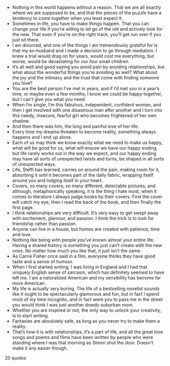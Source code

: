  - Nothing in this world happens without a reason. That we are all exactly where we are supposed to be, and that the pieces of the puzzle have a tendency to come together when you least expect it.
 - Sometimes in life, you have to make things happen. That you can change your life if you’re willing to let go of the old and actively look for the new. That even if you’re on the right track, you’ll get run over if you just sit there.
 - I am divorced, and one of the things I am tremendously grateful for is that my ex-husband and I made a decision to go through mediation. I knew a trial would drag on for years, would cost me everything, but worse, would be devastating for our four small children.
 - It’s all well and good saying you avoid pain by avoiding relationships, but what about the wonderful things you’re avoiding as well? What about the joy and the intimacy and the trust that come with finding someone you love?
 - You are the best person I’ve met in years, and if I’d met you in a year’s time, or maybe even a few months, I know we could be happy together, but I can’t give you what you need.
 - When I’m single, I’m this fabulous, independent, confident woman, and then I get involved with one disastrous man after another and I turn into this needy, insecure, fearful girl who becomes frightened of her own shadow.
 - And then there was him, the long and painful love of her life.
 - Every time my dreams threaten to become reality, something always happens and I end up alone.
 - Each of us may think we know exactly what we need to make us happy, what will be good for us, what will ensure we have our happy ending, but life rarely works out in the way we expect, and our happy ending may have all sorts of unexpected twists and turns, be shaped in all sorts of unexpected ways.
 - Life, Steffi has learned, carries on around the pain, making room for it, absorbing it until it becomes part of the daily fabric, wrapping itself around you and lodging itself in your heart.
 - Covers, so many covers, so many different, delectable pictures, and although, metaphorically speaking, it is the thing I hate most, when it comes to literature I always judge books by their covers. First the cover will catch my eye, then I read the back of the book, and then finally the first page.
 - I think relationships are very difficult. It’s very easy to get swept away with excitement, glamour, and passion. I think the trick is to look for friendship rather than passion.
 - Anyone can live in a house, but homes are created with patience, time and love.
 - Nothing like being with people you’ve known almost your entire life. Having a shared history is something you just can’t create with the new ones. No matter how much you like that, it just isn’t the same.
 - As Carrie Fisher once said in a film, everyone thinks they have good taste and a sense of humour.
 - When I first started writing, I was living in England and I had that uniquely English sense of sarcasm, which has definitely seemed to have left me. I am a naturalized American and my sensibility has become far more American.
 - My life is actually very boring. The life of a bestselling novelist sounds like it ought to be spectacularly glamorous and fun, but in fact I spend most of my time incognito, and in fact were you to pass me in the street you would think I was just another dowdy suburban mom.
 - Whether you are inspired or not, the only way to unlock your creativity, is to start writing.
 - Fantasies are absolutely safe, as long as you never try to make them a reality.
 - That’s how it is with relationships, it’s a part of life, and all the great love songs and poems and films have been written by people who were standing where I was that morning as Simon shut the door. Doesn’t make it any easier though.

20 quotes